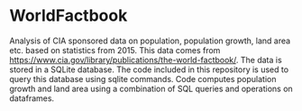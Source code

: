 # WorldFactbook
Analysis of CIA sponsored data on population, population growth, land area etc. based on statistics from 2015.  This data comes from https://www.cia.gov/library/publications/the-world-factbook/.  The data is stored in a SQLite database.  The code included in this repository is used to query this database using sqlite commands.  Code computes population growth and land area using a combination of SQL queries and operations on dataframes.
